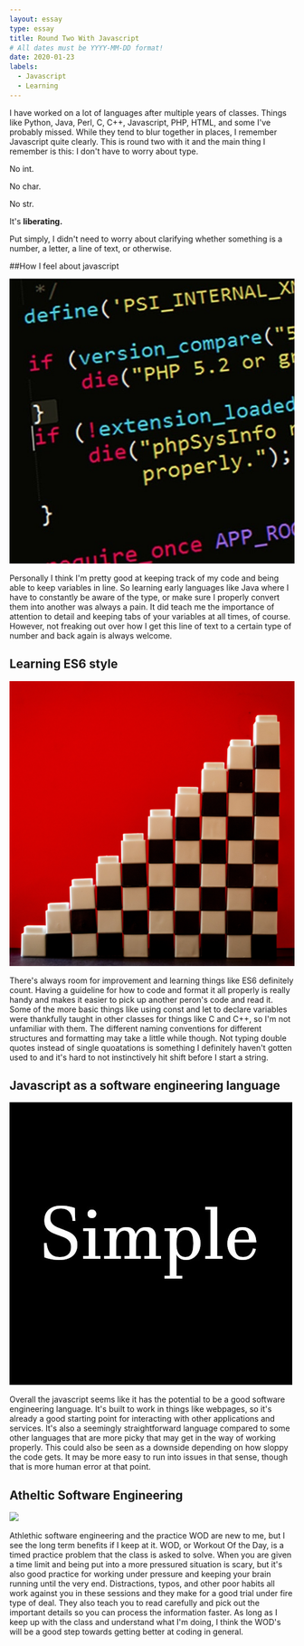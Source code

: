 ```yaml
---
layout: essay
type: essay
title: Round Two With Javascript
# All dates must be YYYY-MM-DD format!
date: 2020-01-23
labels:
  - Javascript
  - Learning
---
```


I have worked on a lot of languages after multiple years of classes. Things like Python, Java, Perl, C, C++, Javascript, PHP, HTML, and some I've probably missed. While they tend to blur together in places, I remember Javascript quite clearly. This is round two with it and the main thing I remember is this: I don't have to worry about type.

No int.

No char.

No str.

It's **liberating.**

Put simply, I didn't need to worry about clarifying whether something is a number, a letter, a line of text, or otherwise.

##How I feel about javascript

<img class="ui tiny left circular floated image" src="../images/genericcode.jpg">

Personally I think I'm pretty good at keeping track of my code and being able to keep variables in line. So learning early languages like Java where I have to constantly be aware of the type, or make sure I properly convert them into another was always a pain. It did teach me the importance of attention to detail and keeping tabs of your variables at all times, of course. However, not freaking out over how I get this line of text to a certain type of number and back again is always welcome.

## Learning ES6 style

<img class="ui tiny left circular floated image" src="../images/checkerblock.jpg">

There's always room for improvement and learning things like ES6 definitely count. Having a guideline for how to code and format it all properly is really handy and makes it easier to pick up another peron's code and read it. Some of the more basic things like using const and let to declare variables were thankfully taught in other classes for things like C and C++, so I'm not unfamiliar with them. The different naming conventions for different structures and formatting may take a little while though. Not typing double quotes instead of single quoatations is something I definitely haven't gotten used to and it's hard to not instinctively hit shift before I start a string.

## Javascript as a software engineering language

<img class="ui tiny left circular floated image" src="../images/simpletext.jpg">

Overall the javascript seems like it has the potential to be a good software engineering language. It's built to work in things like webpages, so it's already a good starting point for interacting with other applications and services. It's also a seemingly straightforward language compared to some other languages that are more picky that may get in the way of working properly. This could also be seen as a downside depending on how sloppy the code gets. It may be more easy to run into issues in that sense, though that is more human error at that point.

## Atheltic Software Engineering

<img class="ui tiny left circular floated image" src="../images/watch.jpg">

Athlethic software engineering and the practice WOD are new to me, but I see the long term benefits if I keep at it. WOD, or Workout Of the Day, is a timed practice problem that the class is asked to solve. When you are given a time limit and being put into a more pressured situation is scary, but it's also good practice for working under pressure and keeping your brain running until the very end. Distractions, typos, and other poor habits all work against you in these sessions and they make for a good trial under fire type of deal. They also teach you to read carefully and pick out the important details so you can process the information faster. As long as I keep up with the class and understand what I'm doing, I think the WOD's will be a good step towards getting better at coding in general.

